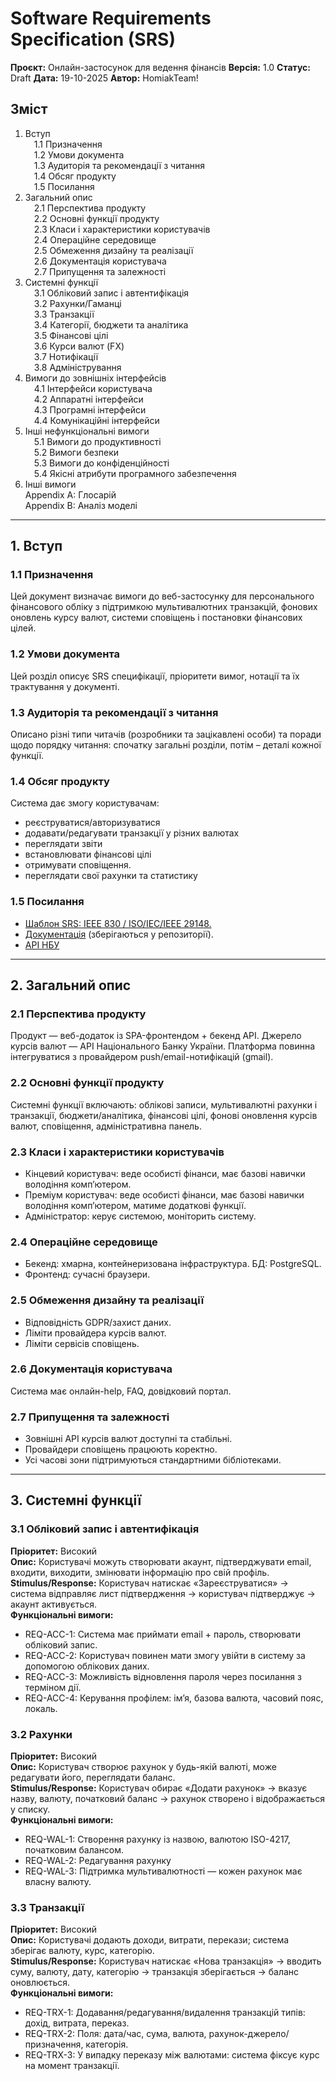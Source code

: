 # Software Requirements Specification (SRS)  
**Проєкт:** Онлайн-застосунок для ведення фінансів
**Версія:** 1.0
**Статус:** Draft
**Дата:** 19-10-2025
**Автор:** HomiakTeam!

## Зміст  
1. Вступ  
 1.1 Призначення  
 1.2 Умови документа  
 1.3 Аудиторія та рекомендації з читання  
 1.4 Обсяг продукту  
 1.5 Посилання  
2. Загальний опис  
 2.1 Перспектива продукту  
 2.2 Основні функції продукту  
 2.3 Класи і характеристики користувачів  
 2.4 Операційне середовище  
 2.5 Обмеження дизайну та реалізації  
 2.6 Документація користувача  
 2.7 Припущення та залежності  
3. Системні функції  
 3.1 Обліковий запис і автентифікація  
 3.2 Рахунки/Гаманці  
 3.3 Транзакції  
 3.4 Категорії, бюджети та аналітика  
 3.5 Фінансові цілі  
 3.6 Курси валют (FX)  
 3.7 Нотифікації  
 3.8 Адміністрування  
4. Вимоги до зовнішніх інтерфейсів  
 4.1 Інтерфейси користувача  
 4.2 Аппаратні інтерфейси  
 4.3 Програмні інтерфейси  
 4.4 Комунікаційні інтерфейси  
5. Інші нефункціональні вимоги  
 5.1 Вимоги до продуктивності  
 5.2 Вимоги безпеки  
 5.3 Вимоги до конфіденційності  
 5.4 Якісні атрибути програмного забезпечення  
6. Інші вимоги  
Appendix A: Глосарій  
Appendix B: Аналіз моделі  

---

## 1. Вступ  
### 1.1 Призначення  
Цей документ визначає вимоги до веб-застосунку для персонального фінансового обліку
з підтримкою мультивалютних транзакцій, фонових оновлень курсу валют, 
системи сповіщень і постановки фінансових цілей.

### 1.2 Умови документа  
Цей розділ описує SRS специфікації, пріоритети вимог, нотації та їх трактування у документі.

### 1.3 Аудиторія та рекомендації з читання  
Описано різні типи читачів 
(розробники та зацікавлені особи) 
та поради щодо порядку читання: спочатку загальні розділи, 
потім – деталі кожної функції.

### 1.4 Обсяг продукту  
Система дає змогу користувачам: 
- реєструватися/авторизуватися
- додавати/редагувати транзакції у різних валютах
- переглядати звіти
- встановлювати фінансові цілі
- отримувати сповіщення.
- переглядати свої рахунки та статистику

### 1.5 Посилання  
- [Шаблон SRS: IEEE 830 / ISO/IEC/IEEE 29148.](https://github.com/jam01/SRS-Template/blob/master/srs-template.md)
- [Документація](https://github.com/Nazarii1444/HomiakFinance/blob/main/homiak-srs.md) (зберігаються у репозиторії).
- [API НБУ](https://bank.gov.ua/NBUStatService/v1/statdirectory/exchange?json)

---

## 2. Загальний опис  
### 2.1 Перспектива продукту  
Продукт — веб-додаток із SPA-фронтендом + бекенд API.
Джерело курсів валют — API Національного Банку України. 
Платформа повинна інтегруватися з провайдером push/email-нотифікацій (gmail).

### 2.2 Основні функції продукту  
Системні функції включають: облікові записи, мультивалютні рахунки і транзакції, бюджети/аналітика, фінансові цілі, фонові оновлення курсів валют, сповіщення, адміністративна панель.

### 2.3 Класи і характеристики користувачів  
- Кінцевий користувач: веде особисті фінанси, має базові навички володіння комп’ютером.  
- Преміум користувач: веде особисті фінанси, має базові навички володіння комп’ютером, матиме додаткові функції.
- Адміністратор: керує системою, моніторить систему.

### 2.4 Операційне середовище  
- Бекенд: хмарна, контейнеризована інфраструктура. БД: PostgreSQL.
- Фронтенд: сучасні браузери.

### 2.5 Обмеження дизайну та реалізації  
- Відповідність GDPR/захист даних.  
- Ліміти провайдера курсів валют.  
- Ліміти сервісів сповіщень.

### 2.6 Документація користувача  
Система має онлайн-help, FAQ, довідковий портал.

### 2.7 Припущення та залежності  
- Зовнішні API курсів валют доступні та стабільні.  
- Провайдери сповіщень працюють коректно.  
- Усі часові зони підтримуються стандартними бібліотеками.

---

## 3. Системні функції  
### 3.1 Обліковий запис і автентифікація  
**Пріоритет:** Високий  
**Опис:** Користувачі можуть створювати акаунт, підтверджувати email, входити, виходити, змінювати інформацію про свій профіль.  
**Stimulus/Response:** Користувач натискає «Зареєструватися» → система відправляє лист підтвердження → користувач підтверджує → акаунт активується.  
**Функціональні вимоги:**  
- REQ-ACC-1: Система має приймати email + пароль, створювати обліковий запис.  
- REQ-ACC-2: Користувач повинен мати змогу увійти в систему за допомогою облікових даних.
- REQ-ACC-3: Можливість відновлення пароля через посилання з терміном дії.  
- REQ-ACC-4: Керування профілем: ім’я, базова валюта, часовий пояс, локаль.

### 3.2 Рахунки  
**Пріоритет:** Високий  
**Опис:** Користувач створює рахунок у будь-якій валюті, може редагувати його, переглядати баланс.  
**Stimulus/Response:** Користувач обирає «Додати рахунок» → вказує назву, валюту, початковий баланс → рахунок створено і відображається у списку.  
**Функціональні вимоги:**  
- REQ-WAL-1: Створення рахунку із назвою, валютою ISO-4217, початковим балансом.  
- REQ-WAL-2: Редагування рахунку 
- REQ-WAL-3: Підтримка мультивалютності — кожен рахунок має власну валюту.  

### 3.3 Транзакції  
**Пріоритет:** Високий  
**Опис:** Користувачі додають доходи, витрати, перекази; система зберігає валюту, курс, категорію.  
**Stimulus/Response:** Користувач натискає «Нова транзакція» → вводить суму, валюту, дату, категорію → транзакція зберігається → баланс оновлюється.  
**Функціональні вимоги:**  
- REQ-TRX-1: Додавання/редагування/видалення транзакцій типів: дохід, витрата, переказ.  
- REQ-TRX-2: Поля: дата/час, сума, валюта, рахунок-джерело/призначення, категорія.  
- REQ-TRX-3: У випадку переказу між валютами: система фіксує курс на момент транзакції.  
